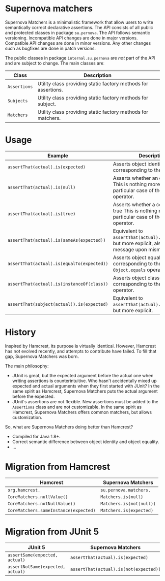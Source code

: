 # Supernova matchers

Supernova Matchers is a minimalistic framework that allow users to write semantically correct declarative assertions.
The API consists of all public and protected classes in package `su.pernova`.
The API follows semantic versioning.
Incompatible API changes are done in major versions.
Compatible API changes are done in minor versions.
Any other changes such as bugfixes are done in patch versions.

The public classes in package `internal.su.pernova` are _not_ part of the API and are subject to change.
The main classes are:

| Class        | Description                                                    |
|--------------|----------------------------------------------------------------|
| `Assertions` | Utility class providing static factory methods for assertions. |
| `Subjects`   | Utility class providing static factory methods for subject.    |
| `Matchers`   | Utility class providing static factory methods for matchers.   |

# Usage

| Example                                    | Description                                                                                               |
|--------------------------------------------|-----------------------------------------------------------------------------------------------------------|
| `assertThat(actual).is(expected)`          | Asserts object identity, corresponding to the `==` operator.                                              |
| `assertThat(actual).is(null)`              | Asserts whether an object is null. This is nothing more than a particular case of the identity operator.  |
| `assertThat(actual).is(true)`              | Asserts whether a condition is true This is nothing more than a particular case of the identity operator. |
| `assertThat(actual).is(sameAs(expected))`  | Equivalent to `assertThat(actual).is(expected)`, but more explicit, also in the message upon mismatch.    |
| `assertThat(actual).is(equalTo(expected))` | Asserts object equality, corresponding to the `Object.equals` operator.                                   |
| `assertThat(actual).is(instanceOf(class))` | Asserts object class, corresponding to the `instanceof` operator.                                         |
| `assertThat(subject(actual)).is(expected)` | Equivalent to `assertThat(actual).is(expected)`, but more explicit.                                       |

# History

Inspired by Hamcrest, its purpose is virtually identical.
However, Hamcrest has not evolved recently, and attempts to contribute have failed.
To fill that gap, Supernova Matchers was born.

The main philosophy:

* JUnit is great, but the expected argument before the actual one when writing assertions is counterintuitive.
  Who hasn't accidentally mixed up expected and actual arguments when they first started with JUnit?
  In the same spirit as Hamcrest, Supernova Matchers puts the actual argument before the expected.
* JUnit's assertions are not flexible.
  New assertions must be added to the `Assertions` class and are not customizable.
  In the same spirit as Hamcrest, Supernova Matchers offers common matchers, but allows customization.

So, what are Supernova Matchers doing better than Hamcrest?

* Compiled for Java 1.8+.
* Correct semantic difference between object identity and object equality.
* ...

# Migration from Hamcrest

| Hamcrest                              | Supernova Matchers       |
|---------------------------------------|--------------------------|
| `org.hamcrest.`                       | `su.pernova.matchers.`   |
| `CoreMatchers.nullValue()`            | `Matchers.is(null)`      |
| `CoreMatchers.notNullValue()`         | `Matchers.is(not(null))` |
| `CoreMatchers.sameInstance(expected)` | `Matchers.is(expected)`  |

# Migration from JUnit 5

| JUnit 5                           | Supernova Matchers                     |
|-----------------------------------|----------------------------------------|
| `assertSame(expected, actual)`    | `assertThat(actual).is(expected)`      |
| `assertNotSame(expected, actual)` | `assertThat(actual).is(not(expected))` |
